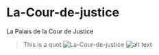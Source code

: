 # La-Cour-de-justice
La Palais de la Cour de Justice

> This is a quot
![La-Cour-de-justice](./main/Palais_de_la_Cour_de_Justice_CJEU_July_2021_forecourt.jpg)
![alt text](https://github.com/Ayman628/La-Couer-de-justice/Palais_de_la_Cour_de_Justice_CJEU_July_2021_forecourt.jpg?raw=true)

